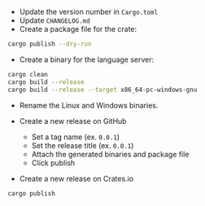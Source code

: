 * Update the version number in `Cargo.toml`
* Update `CHANGELOG.md`
* Create a package file for the crate:

```bash
cargo publish --dry-run
```

* Create a binary for the language server:

```bash
cargo clean
cargo build --release
cargo build --release --target x86_64-pc-windows-gnu
```

* Rename the Linux and Windows binaries.

* Create a new release on GitHub
    * Set a tag name (ex. `0.0.1`)
    * Set the release title (ex. `0.0.1`)
    * Attach the generated binaries and package file
    * Click publish
* Create a new release on Crates.io

```bash
cargo publish
```
